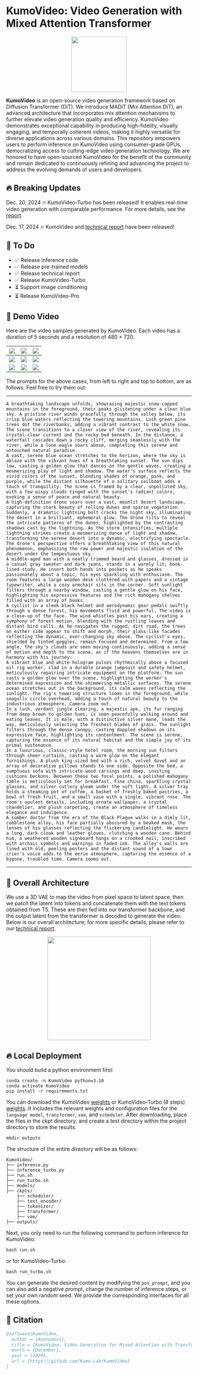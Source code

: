 # KumoVideo: Video Generation with Mixed Attention Transformer

<p align="center">
  <img src="assets/figs/kumo_logo.png"  height=150>
</p>

**KumoVideo** is an open-source video generation framework based on Diffusion Transformer (DiT). We introduce MADiT (Mix Attention DiT), an advanced architecture that incorporates mix attention mechanisms to further elevate video generation quality and efficiency. KumoVideo demonstrates exceptional capability in producing high-fidelity, visually engaging, and temporally coherent videos, making it highly versatile for diverse applications across various domains. This repository empowers users to perform inference on KumoVideo using consumer-grade GPUs, democratizing access to cutting-edge video generation technology. We are honored to have open-sourced KumoVideo for the benefit of the community and remain dedicated to continuously refining and advancing the project to address the evolving demands of users and developers.

## 🔥 Breaking Updates
Dec. 20, 2024 🔥 KumoVideo-Turbo has been released! It enables real-time video generation with comparable performance. For more details, see the [report](./assets/docs/turbo_report.md).

Dec. 17, 2024 🔥 KumoVideo and [technical report](./assets/docs/report.md) have been released!

## 📑 To Do 

- ✅  Release inference code
- ✅  Release pre-trained models
- ✅  Release technical report
- ✅  Release KumoVideo-Turbo
- ⏳  Support image conditioning
- ⏳  Release KumoVideo-Pro

## 🎥 Demo Video

Here are the video samples generated by KumoVideo. Each video has a duration of 5 seconds and a resolution of 480 &times; 720.

| <img src="assets/videos/snow_mountains_river.gif" width=""> | <img src="assets/videos/ocean_sunset_sailboat.gif" width=""> | <img src="assets/videos/desert_lightning.gif" width=""> |
| - | - | - |
| <img src="assets/videos/man_talk.gif" width=""> | <img src="assets/videos/cyclist_forest.gif" width=""> | <img src="assets/videos/worker_ocean.gif" width=""> |
| <img src="assets/videos/ape_jungle.gif" width=""> | <img src="assets/videos/hotel_food.gif" width=""> | <img src="assets/videos/doctor_mask.gif" width=""> |

The prompts for the above cases, from left to right and top to bottom, are as follows. Feel free to try them out:

---

```
A breathtaking landscape unfolds, showcasing majestic snow-capped mountains in the foreground, their peaks glistening under a clear blue sky. A pristine river winds gracefully through the valley below, its crisp blue waters reflecting the towering mountains. Lush green pine trees dot the riverbanks, adding a vibrant contrast to the white snow. The scene transitions to a closer view of the river, revealing its crystal-clear current and the rocky bed beneath. In the distance, a waterfall cascades down a rocky cliff, merging seamlessly with the river, while a lone eagle soars above, completing this serene and untouched natural paradise.
A vast, serene blue ocean stretches to the horizon, where the sky is ablaze with the vibrant hues of a breathtaking sunset. The sun dips low, casting a golden glow that dances on the gentle waves, creating a mesmerizing play of light and shadow. The water's surface reflects the vivid colors of the sunset, blending shades of orange, pink, and purple, while the distant silhouette of a solitary sailboat adds a touch of tranquility. The scene is framed by a clear, unpolluted sky, with a few wispy clouds tinged with the sunset's radiant colors, evoking a sense of peace and natural beauty.
A high-definition drone soars over a vast, moonlit desert landscape, capturing the stark beauty of rolling dunes and sparse vegetation. Suddenly, a dramatic lightning bolt cracks the night sky, illuminating the desert in a brilliant, ephemeral glow. The drone tilts to reveal the intricate patterns of the dunes, highlighted by the contrasting shadows cast by the lightning. As the storm intensifies, multiple lightning strikes create a mesmerizing dance of light and shadow, transforming the serene desert into a dynamic, electrifying spectacle. The drone's perspective offers a breathtaking view of this natural phenomenon, emphasizing the raw power and majestic isolation of the desert under the tempestuous sky.
A middle-aged man with a neatly trimmed beard and glasses, dressed in a casual gray sweater and dark jeans, stands in a warmly lit, book-lined study. He insert both hands into pockets as he speaks passionately about a topic, his eyes sparkling with enthusiasm. The room features a large wooden desk cluttered with papers and a vintage typewriter, while a cozy armchair sits in the corner. Soft sunlight filters through a nearby window, casting a gentle glow on his face, highlighting his expressive features and the rich mahogany shelves filled with an array of books.
A cyclist in a sleek black helmet and aerodynamic gear pedals swiftly through a dense forest, his movements fluid and powerful. The video is a close-up of the face. The wind whistles past his ears, creating a symphony of forest motion, blending with the rustling leaves and distant bird calls. As he navigates the rugged, dirt road, the trees on either side appear to shift and morph, their glass-like facades reflecting the dynamic, ever-changing sky above. The cyclist's eyes, shielded by tinted goggles, remain focused and determined. From a low angle, the sky's clouds are seen moving continuously, adding a sense of motion and depth to the scene, as if the heavens themselves are in harmony with his journey.
A vibrant blue and white hologram pulses rhythmically above a focused oil rig worker, clad in a durable orange jumpsuit and safety helmet, meticulously repairing intricate equipment on the platform. The sun casts a golden glow over the scene, highlighting the worker's determined expression and the shimmering metallic surfaces. The serene ocean stretches out in the background, its calm waves reflecting the sunlight. The rig's towering structure looms in the foreground, while seagulls circle overhead, adding a touch of natural beauty to the industrious atmosphere. Camera zoom out.
In a lush, verdant jungle clearing, a majestic ape, its fur ranging from deep brown to golden hues, is seen peacefully walking around and eating leaves. It is male, with a distinctive silver mane, leads the way, meticulously selecting the freshest blades of grass. The sunlight filters through the dense canopy, casting dappled shadows on its expressive face, highlighting its contentment. The scene is serene, capturing the essence of its natural habitat and the simple joy of its primal sustenance.
In a luxurious, classic-style hotel room, the morning sun filters through sheer curtains, casting a warm glow on the elegant furnishings. A plush king-sized bed with a rich, velvet duvet and an array of decorative pillows stands to one side. Opposite the bed, a sumptuous sofa with intricate wood carvings and deep, inviting cushions beckons. Between these two focal points, a polished mahogany table is meticulously set for breakfast. Fine china, sparkling crystal glasses, and silver cutlery gleam under the soft light. A silver tray holds a steaming pot of coffee, a basket of freshly baked pastries, a bowl of fresh fruit, and a small vase with a single, vibrant rose. The room's opulent details, including ornate wallpaper, a crystal chandelier, and plush carpeting, create an atmosphere of timeless elegance and indulgence.
A somber doctor from the era of the Black Plague walks in a dimly lit, cobblestone alley, his face partially obscured by a beaked mask, the lenses of his glasses reflecting the flickering candlelight. He wears a long, dark cloak and leather gloves, clutching a wooden cane. Behind him, a weathered wooden signboard hangs on a crooked nail, inscribed with archaic symbols and warnings in faded ink. The alley's walls are lined with old, peeling posters and the distant sound of a town crier's voice adds to the eerie atmosphere, capturing the essence of a bygone, troubled time. Camera zooms out.
```

---

## 🌟 Overall Architecture

We use a 3D VAE to map the video from pixel space to latent space, then we patch the latent into tokens and concatenate them with the text tokens obtained from T5. These are then fed into our transformer backbone, and the output latent from the transformer is decoded to generate the video. Below is our overall architecture; for more specific details, please refer to our [technical report](./assets/docs/report.md).

<p align="center">
  <img src="./assets/figs/overall_architecture.png" height=280>
</p>

## 🔥 Local Deployment

You should build a python environment first:

    conda create -n KumoVideo python=3.10
    conda activate KumoVideo
    pip install -r requirements.txt

You can download the KumoVideo [weights](https://huggingface.co/KumoAnonymous/KumoVideo) or KumoVideo-Turbo (8 steps) [weights](https://huggingface.co/KumoAnonymous/KumoVideo-Turbo). It includes the relevant weights and configuration files for the `language model`, `transformer`, `vae`, and `scheduler`. After downloading, place the files in the ckpt directory, and create a test directory within the project directory to store the results. 

    mkdir outputs

The structure of the entire directory will be as follows:

```
KumoVideo/
├── inference.py
├── inference_turbo.py
├── run.sh
├── run_turbo.sh
├── models/
├── ckpts/
    ├── scheduler/
    ├── text_encoder/
    ├── tokenizer/
    ├── transformer/
    ├── vae/
├── outputs/
```

Next, you only need to run the following command to perform inference for KumoVideo:

    bash run.sh

or for KumoVideo-Turbo:

    bash run_turbo.sh

You can generate the desired content by modifying the `pos_prompt`, and you can also add a negative prompt, change the number of inference steps, or set your own random seed. We provide the corresponding interfaces for all these options.

## 🔗 Citation

```bibtex
@software{KumoVideo,
  author = {Anonymous},
  title = {KumoVideo: Video Generation for Mixed Attention with Transformer},
  month = {December},
  year = {2024},
  url = {https://github.com/Kumo-Lab/KumoVideo}
}
```
